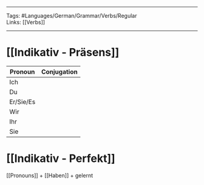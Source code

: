 ___
Tags: #Languages/German/Grammar/Verbs/Regular  
Links: [[Verbs]]
___
# [[Indikativ - Präsens]]
Pronoun|Conjugation
------------ | ------------
Ich | 
Du | 
Er/Sie/Es | 
Wir | 
Ihr | 
Sie | 


# [[Indikativ - Perfekt]]
[[Pronouns]] + [[Haben]] + gelernt